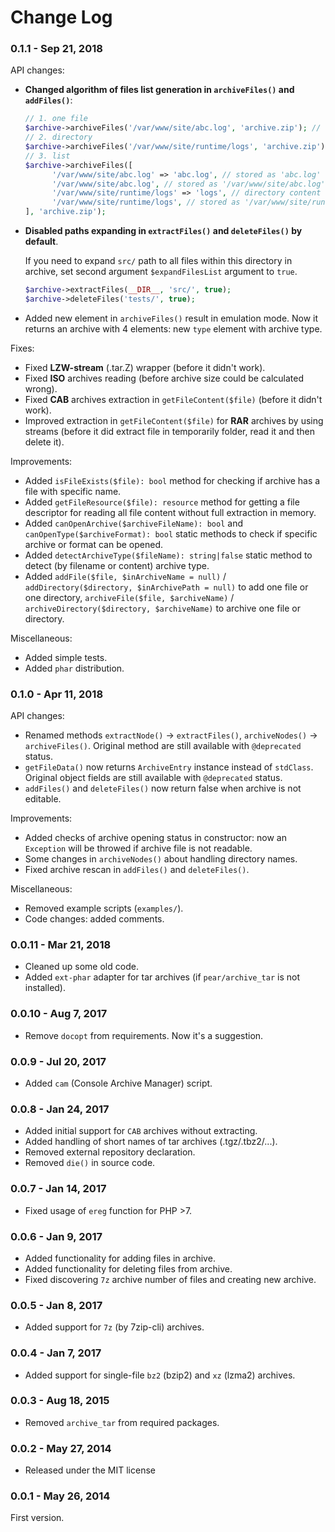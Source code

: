 # Change Log

### 0.1.1 - Sep 21, 2018
API changes:
* **Changed algorithm of files list generation in `archiveFiles()` and `addFiles()`**:
    ```php
    // 1. one file
    $archive->archiveFiles('/var/www/site/abc.log', 'archive.zip'); // => stored as 'abc.log'
    // 2. directory
    $archive->archiveFiles('/var/www/site/runtime/logs', 'archive.zip'); // => directory content stored in archive root
    // 3. list
    $archive->archiveFiles([
          '/var/www/site/abc.log' => 'abc.log', // stored as 'abc.log'
          '/var/www/site/abc.log', // stored as '/var/www/site/abc.log'
          '/var/www/site/runtime/logs' => 'logs', // directory content stored in 'logs' dir
          '/var/www/site/runtime/logs', // stored as '/var/www/site/runtime/logs'
    ], 'archive.zip');
    ```
* **Disabled paths expanding in `extractFiles()` and `deleteFiles()` by default**.

    If you need to expand `src/` path to all files within this directory in archive, set second argument `$expandFilesList` argument to `true`.
    ```php
    $archive->extractFiles(__DIR__, 'src/', true);
    $archive->deleteFiles('tests/', true);
    ```

* Added new element in `archiveFiles()` result in emulation mode. Now it returns an archive with 4 elements: new `type` element with archive type.

Fixes:
* Fixed **LZW-stream** (.tar.Z) wrapper (before it didn't work).
* Fixed **ISO** archives reading (before archive size could be calculated wrong).
* Fixed **CAB** archives extraction in `getFileContent($file)` (before it didn't work).
* Improved extraction in `getFileContent($file)` for **RAR** archives by using streams (before it did extract file in temporarily folder, read it and then delete it).

Improvements:
* Added `isFileExists($file): bool` method for checking if archive has a file with specific name.
* Added `getFileResource($file): resource` method for getting a file descriptor for reading all file content without full extraction in memory.
* Added `canOpenArchive($archiveFileName): bool` and `canOpenType($archiveFormat): bool` static methods to check if specific archive or format can be opened.
* Added `detectArchiveType($fileName): string|false` static method to detect (by filename or content) archive type.
* Added `addFile($file, $inArchiveName = null)` / `addDirectory($directory, $inArchivePath = null)` to add one file or one directory, `archiveFile($file, $archiveName)` / `archiveDirectory($directory, $archiveName)` to archive one file or directory.

Miscellaneous:
* Added simple tests.
* Added `phar` distribution.

### 0.1.0 - Apr 11, 2018
API changes:
* Renamed methods `extractNode()` → `extractFiles()`, `archiveNodes()` → `archiveFiles()`. Original method are still available with `@deprecated` status.
* `getFileData()` now returns `ArchiveEntry` instance instead of `stdClass`. Original object fields are still available with `@deprecated` status.
* `addFiles()` and `deleteFiles()` now return false when archive is not editable.

Improvements:
* Added checks of archive opening status in constructor: now an `Exception` will be throwed if archive file is not readable.
* Some changes in `archiveNodes()` about handling directory names.
* Fixed archive rescan in `addFiles()` and `deleteFiles()`.

Miscellaneous:
* Removed example scripts (`examples/`).
* Code changes: added comments.

### 0.0.11 - Mar 21, 2018
* Cleaned up some old code. 
* Added `ext-phar` adapter for tar archives (if `pear/archive_tar` is not installed).

### 0.0.10 - Aug 7, 2017
* Remove `docopt` from requirements. Now it's a suggestion.

### 0.0.9 - Jul 20, 2017
* Added `cam` (Console Archive Manager) script.

### 0.0.8 - Jan 24, 2017
* Added initial support for `CAB` archives without extracting. 
* Added handling of short names of tar archives (.tgz/.tbz2/...). 
* Removed external repository declaration. 
* Removed `die()` in source code.

### 0.0.7 - Jan 14, 2017
* Fixed usage of `ereg` function for PHP >7.

### 0.0.6 - Jan 9, 2017	
* Added functionality for adding files in archive. 
* Added functionality for deleting files from archive. 
* Fixed discovering `7z` archive number of files and creating new archive.

### 0.0.5 - Jan 8, 2017	
* Added support for `7z` (by 7zip-cli) archives.

### 0.0.4 - Jan 7, 2017	
* Added support for single-file `bz2` (bzip2) and `xz` (lzma2) archives.

### 0.0.3 - Aug 18, 2015	
* Removed `archive_tar` from required packages.

### 0.0.2 - May 27, 2014
* Released under the MIT license

### 0.0.1 - May 26, 2014
First version.
